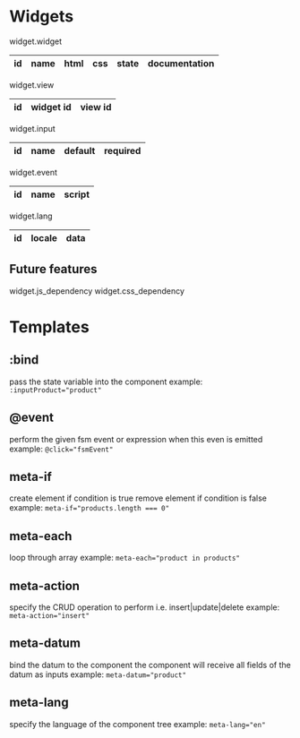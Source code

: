 # Widgets

widget.widget

| id | name | html | css | state | documentation |
| -- | ---- | ---- | --- | ----- | ------------- |


widget.view

| id | widget id | view id |
| -- | --------- | ------- |


widget.input

| id | name | default | required |
| -- | ---- | ------- | -------- |


widget.event

| id | name | script |
| -- | ---- | ------ |


widget.lang

| id | locale | data |
| -- | ------ | ---- |


## Future features

widget.js_dependency
widget.css_dependency


# Templates

:bind
---
pass the state variable into the component
example: `:inputProduct="product"`

@event
---
perform the given fsm event or expression when this even is emitted
example: `@click="fsmEvent"`

meta-if 
---
create element if condition is true
remove element if condition is false
example: `meta-if="products.length === 0"`

meta-each
---
loop through array
example: `meta-each="product in products"`

meta-action
---
specify the CRUD operation to perform i.e. insert|update|delete
example: `meta-action="insert"`

meta-datum
---
bind the datum to the component
the component will receive all fields of the datum as inputs
example: `meta-datum="product"`

meta-lang
---
specify the language of the component tree
example: `meta-lang="en"`
